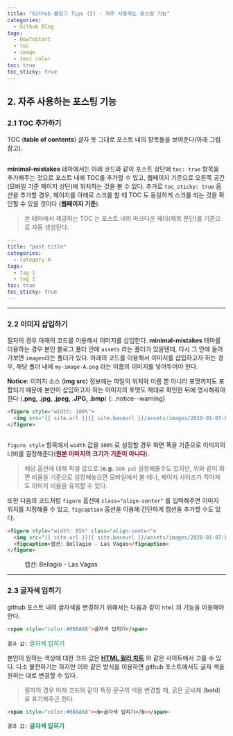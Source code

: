 ```yaml
---
title: "Github 블로그 Tips (2) - 자주 사용하는 포스팅 기능"
categories:
  - Github Blog
tags:
  - HowToStart
  - toc
  - image
  - text color
toc: true
toc_sticky: true
---
```


## 2. 자주 사용하는 포스팅 기능

### 2.1 TOC 추가하기

TOC (**table of contents**) 글자 뜻 그대로 포스트 내의 항목들을 보여준다(아래 그림 참고). 

<figure style="width: 90%">
  <img src="{{ site.url }}{{ site.baseurl }}/assets/images/2020-04-16-toc.png" alt="">
</figure>

**minimal-mistakes** 테마에서는 아래 코드와 같이 포스트 상단에 `toc: true` 항목을 추가해주는 것으로 포스트 내에 TOC를 추가할 수 있고, 웹페이지 기준으로 오른쪽 공간 (모바일 기준 페이지 상단)에 위치하는 것을 볼 수 있다. 추가로 `toc_sticky: true` 옵션을 추가할 경우, 페이지를 아래로 스크롤 할 때 TOC 도 동일하게 스크롤 되는 것을 확인할 수 있을 것이다 (**웹페이지 기준**).

>본 테마에서 제공하는 TOC 는 포스트 내의 마크다운 헤더(제목 문단)를 기준으로 자동 생성된다.

```yaml
---
title: "post title"
categories:
  - category A
tags:
  - tag 1
  - tag 2
toc: true
toc_sticky: true
---
```

---

### 2.2 이미지 삽입하기

필자의 경우 아래의 코드를 이용해서 이미지를 삽입한다. **minimal-mistakes** 테마를 이용하는 경우 본인 블로그 폴더 안에 `assets` 라는 폴더가 있을텐데, 다시 그 안에 들어가보면 `images`라는 폴더가 있다. 아래의 코드를 이용해서 이미지를 삽입하고자 하는 경우, 해당 폴더 내에 `my-image-A.png` 라는 이름의 이미지를 넣어두어야 한다.

**Notice:** 이미지 소스 (**img src**) 정보에는 파일의 위치와 이름 뿐 아니라 포맷까지도 포함되기 때문에 본인이 삽입하고자 하는 이미지의 포맷도 제대로 확인한 뒤에 명시해줘야 한다 (**.png, .jpg, .jpeg, .JPG, .bmp**)
{: .notice--warning}

```html
<figure style="width: 100%">
  <img src="{{ site.url }}{{ site.baseurl }}/assets/images/2020-01-07-bellagio.png" alt="">
</figure>
```

<figure style="width: 100%">
  <img src="{{ site.url }}{{ site.baseurl }}/assets/images/2020-01-07-bellagio.png" alt="">
</figure>

`figure style` 항목에서 `width` 값을 `100%` 로 설정할 경우 화면 폭을 기준으로 이미지의 너비를 결정해준다(<span style="color:#8A0829"><b>원본 이미지의 크기가 기준이 아니다</b></span>). 
>해당 옵션에 대해 픽셀 값으로 (**e.g.** `500 px`) 설정해줄수도 있지만, 위와 같이 화면 비율을 기준으로 설정해놓으면 모바일에서 볼 때나, 페이지 사이즈가 작아져도 이미지 비율을 유지할 수 있다.

또한 다음의 코드처럼 `figure` 옵션에 `class="align-center"` 를 입력해주면 이미지 위치를 지정해줄 수 있고, `figcaption` 옵션을 이용해 간단하게 캡션을 추가할 수도 있다.

```html
<figure style="width: 85%" class="align-center">
  <img src="{{ site.url }}{{ site.baseurl }}/assets/images/2020-01-07-bellagio.png" alt="">
  <figcaption>캡션: Bellagio - Las Vagas</figcaption>
</figure> 
```

<figure style="width: 85%" class="align-center">
  <img src="{{ site.url }}{{ site.baseurl }}/assets/images/2020-01-07-bellagio.png" alt="">
  <figcaption>캡션: Bellagio - Las Vagas</figcaption>
</figure>

---

### 2.3 글자색 입히기

github 포스트 내의 글자색을 변경하기 위해서는 다음과 같이 `html` 의 기능을 이용해야한다. 

```html
<span style="color:#088A68">글자색 입히기</span>
```

`결과 값:` <span style="color:#088A68">글자색 입히기</span>

본인이 원하는 색상에 대한 코드 값은 **[HTML 컬러 차트](https://html-color-codes.info/Korean/)** 와 같은 사이트에서 고를 수 있다. 다소 불편하기는 하지만 이와 같은 방식을 이용하면 github 포스트에서도 글자 색을 원하는 대로 변경할 수 있다.
>필자의 경우 아래 코드와 같이 특정 문구의 색을 변경할 때, 굵은 글씨체 (**bold**)로 표기해주곤 한다.

```html
<span style="color:#088A68"><b>글자색 입히기</b></span>
```

`결과 값:` <span style="color:#088A68"><b>글자색 입히기</b></span>